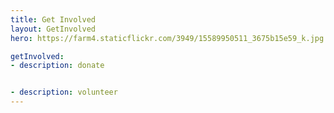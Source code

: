 ```yaml
---
title: Get Involved
layout: GetInvolved
hero: https://farm4.staticflickr.com/3949/15589950511_3675b15e59_k.jpg

getInvolved:
- description: donate


- description: volunteer
---
```

